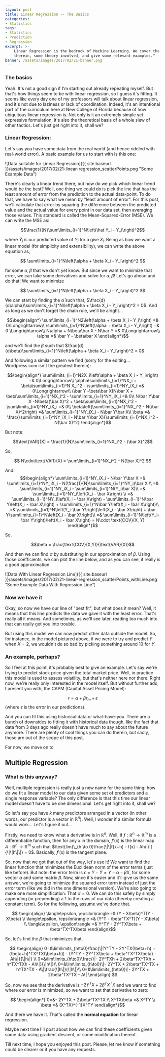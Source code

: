 ```yaml
---
layout: post
title: Linear Regression -- The Basics
categories:
- Statistics
tags:
- Statistics
- Prediction
- Regression
excerpt: >-
    Linear Regression is the bedrock of Machine Learning. We cover the basics
    therein, some theory involved, and give some relevant examples."
banner: /assets/images/2017/02/21-banner.png
---
```



### The basics

Yeah. It's not a good sign if I'm starting out already repeating myself. But
that's how things seem to be with linear regression, so I guess it's fitting.
It seems like every day one of my professors will talk about linear regression,
and it's not due to laziness or lack of coordination. Indeed, it's an
intentional part of the curriculum here at New College of Florida because of
how ubiquitous linear regression is. Not only is it an extremely simple yet
expressive formulation, it's also the theoretical basis of a whole slew of
other tactics. Let's just get right into it, shall we?

<!-- more -->

### Linear Regression:

Let's say you have some data from the real world (and hence riddled with
real-world error). A basic example for us to start with is this one:

![Data suitable for Linear Regression]({{ site.baseurl }}/assets/images/2017/02/21-linear-regression_scatterPoints.png "Some Example Data")

There's clearly a linear trend there, but how do we pick which linear trend would be the best? Well, one thing we could do is pick the line that has the least amount of error from the prediction to the actual data-point. To do that, we have to say what we mean by "least amount of error". For this post, we'll calculate that error by squaring the difference between the predicted value and the actual value for every point in our data set, then averaging those values. This standard is called the Mean-Squared-Error (MSE). We can write the MSE as:

$$\frac{1}{N}\sum\limits_{i=1}^N\left(\hat Y_i - Y_i\right)^2$$

where $\hat Y_i$ is our predicted value of $Y_i$ for a give $X_i$. Being as how we want a linear model (for simplicity and extensibility), we can write the above equation as,

$$ \sum\limits_{i=1}^N\left(\alpha + \beta X_i - Y_i\right)^2 $$

for some $\alpha, \beta$ that we don't yet know. But since we want to minimize that error, we can take some derivatives and solve for $\alpha, \beta$! Let's go ahead and do that! We want to minimize

$$ \sum\limits_{i=1}^N\left(\alpha + \beta X_i - Y_i\right)^2 $$

We can start by finding the $\hat\alpha$ such that, $\frac{d}{d\alpha}\sum\limits_{i=1}^N\left(\alpha + \beta X_i - Y_i\right)^2 = 0$. And as long as we don't forget the chain rule, we'll be alright...

$$\begin{align*}
\sum\limits_{i=1}^N2\left(\alpha + \beta X_i - Y_i\right) =& 0\Longrightarrow\\
\sum\limits_{i=1}^N\left(\alpha + \beta X_i - Y_i\right) =& 0 \Longrightarrow\\
N\alpha + N\beta\bar X - N\bar Y =& 0\Longrightarrow\\
\alpha =& \bar Y - \beta\bar X \end{align*}$$

and we'll find the $\beta$ such that $\frac{d}{d\beta}\sum\limits_{i=1}^N\left(\alpha + \beta X_i - Y_i\right)^2 = 0$

And following a similar pattern we find (sorry for the editing... Wordpress.com isn't the greatest therein):

$$\begin{align*}
\sum\limits_{i=1}^N2X_i\left(\alpha + \beta X_i - Y_i\right) =& 0\Longrightarrow\\
\alpha\sum\limits_{i=1}^NX_i + \beta\sum\limits_{i=1}^N X_i^2 - \sum\limits_{i=1}^NY_iX_i =& 0\Longrightarrow\\
(\bar Y -\beta\bar X)N\bar X + \beta\sum\limits_{i=1}^NX_i^2 - \sum\limits_{i=1}^NY_iX_i =& 0\\
N\bar Y\bar X -N\beta(\bar X)^2 + \beta\sum\limits_{i=1}^NX_i^2 - \sum\limits_{i=1}^NY_iX_i =& 0\\
\beta\left(\sum\limits_{i=1}^NX_i^2 - N(\bar X)^2\right) =& \sum\limits_{i=1}^NY_iX_i - N\bar Y\bar X\\
\beta =& \frac{\sum\limits_{i=1}^NY_iX_i - N\bar Y\bar X}{\sum\limits_{i=1}^NX_i^2 - N(\bar X)^2}
\end{align*}$$

But note:

$$\text{VAR}(X) = \frac{1}{N}\sum\limits_{i=1}^NX_i^2 - (\bar X)^2$$

So,

$$ N\cdot\text{VAR}(X) = \sum\limits_{i=1}^NX_i^2 - N(\bar X)^2 $$

And:
$$\begin{align*}
\sum\limits_{i=1}^NY_iX_i - N\bar Y\bar X =& \sum\limits_{i=1}^NY_iX_i - N(\frac{1}{N}\sum\limits_{i=1}^NY_i)\bar X \\
=& \sum\limits_{i=1}^NY_iX_i - \sum\limits_{i=1}^N(Y_i\bar X)\\
=& \sum\limits_{i=1}^NY_i\left(X_i - \bar X\right) \\
=& \sum\limits_{i=1}^NY_i\left(X_i - \bar X\right) - \sum\limits_{i=1}^N\bar Y\left(X_i - \bar X\right) + \sum\limits_{i=1}^N\bar Y\left(X_i - \bar X\right)\\
=& \sum\limits_{i=1}^N\left(Y_i-\bar Y\right)\left(X_i - \bar X\right) + \bar Y\sum\limits_{i=1}^N\left(X_i - \bar X\right)\\
=& \sum\limits_{i=1}^N\left(Y_i-\bar Y\right)\left(X_i - \bar X\right) = N\cdot \text{COV}(X, Y) \end{align*}$$

So,

$$\beta = \frac{\text{COV}(X,Y)}{\text{VAR}(X)}$$

And then we can find $\alpha$ by substituting in our approximation of $\beta$. Using those coefficients, we can plot the line below, and as you can see, it really is a good approximation.

![Data With Linear Regression Line]({{ site.baseurl }}/assets/images/2017/02/21-linear-regression_scatterPoints_withLine.png "Some Example Data With Regression Line")

### Now we have it

Okay, so now we have our line of "best fit", but what does it mean? Well, it
means that this line predicts the data we gave it with the least error. That's
really all it means. And sometimes, as we'll see later, reading too much into
that can really get you into trouble.

But using this model we can now predict other data outside the model.  So, for
instance, in the model pictured above, if we were to try and predict $Y$
when $X=2$, we wouldn't do so bad by picking something around 10 for $Y$.

### An example, perhaps?

So I feel at this point, it's probably best to give an example. Let's say we're
trying to predict stock price given the total market price. Well, in practice
this model is used to assess volatility, but that's neither here nor there.
Right now, we're really only interested in the model itself. But without
further ado, I present you with, the CAPM (Capital Asset Pricing Model):

$$ r = \alpha + \beta r_m + \epsilon $$ (where $\epsilon$ is the error in
our predictions).

And you can fit this using historical data or what-have-you. There are a bunch
of downsides to fitting it with historical data though, like the fact that data
from 3 days ago really doesn't have much to say about the future anymore. There
are plenty of cool things you can do therein, but sadly, those are out of the
scope of this post.

For now, we move on to

## Multiple Regression

### What is this anyway?

Well, multiple regression is really just a new name for the same thing: how do
we fit a linear model to our data given some set of predictors and a single
response variable? The only difference is that this time our linear model
doesn't have to be one dimensional. Let's get right into it, shall we?

So let's say you have $k$ many predictors arranged in a vector (in other
words, our predictor is a vector in $\mathbb{R}^n$). Well, I wonder if a
similar formula would work... Let's figure it out...

Firstly, we need to know what a derivative is in $\mathbb{R}^n$. Well, if
$f:\mathbb{R}^n\to\mathbb{R}^m$ is a differentiable function, then for
any $x$ in the domain,
$f'(x)$ is the linear map
$A: \mathbb{R}^n \to \mathbb{R}^m$ such that
$\text{lim}\_{h \to 0}\frac{\|\|f(x+h) - f(x) - Ah\|\|}{\|\|h\|\|} = 0$.
Basically, $f'(x)$ is the tangent plane.

So, now that we got that out of the way, let's use it! We want to find the
linear function that minimizes the Euclidean norm of the error terms (just like
before). But note: the error term is $\epsilon = Y - \hat Y = Y - \alpha
-\beta X$, for some vector $\alpha$ and some matrix $\beta$.
Now, since it's easier and it'll give us the same answer, we're going to
minimize the squared error term instead of just the error term (like we did in
the one dimensional version). We're also going to make one more simplification:
That $\alpha=0$. We can do this safely by simply appending (or
prepending) a 1 to the rows of our data (thereby creating a constant term). So
for the following, assume we've done that.

$$
\begin{align} \langle\epsilon, \epsilon\rangle =& (Y - X\beta)^T(Y - X\beta) \\
\langle\epsilon, \epsilon\rangle =& (Y^T - \beta^TX^T)(Y - X\beta) \\
\langle\epsilon, \epsilon\rangle =& Y^TY - 2Y^TX\beta + \beta^TX^TX\beta \end{align}$$

So, let's find the $\beta$ that minimizes that.

$$
\begin{align}
0=&\lim\limits_{h\to0}\frac{\|(Y^TY - 2Y^TX(\beta+h) + (\beta+h)^TX^TX(\beta+h)) - (Y^TY - 2Y^TX\beta + \beta^TX^TX\beta) - Ah\|}{\|h\|} \\
0=&\lim\limits_{h\to0}\frac{\|- 2Y^TXh + 2\beta^TX^TXh + h^TX^TXh - Ah\|}{\|h\|}\\
0=&\lim\limits_{h\to0}\|- 2Y^TX + 2\beta^TX^TX + h^TX^TX - A\|\frac{\|h\|}{\|h\|}\\
0=&\lim\limits_{h\to0}\|- 2Y^TX + 2\beta^TX^TX - A\|
\end{align}
$$

So, now we see that the derivative is $-2Y^TX + 2\beta^TX^TX$ and we want to find where our error is minimized, so we want to set that derivative to zero:

$$
\begin{align*}
0=&- 2Y^TX + 2\beta^TX^TX \\
X^TX\beta =& X^TY \\
\beta =& (X^TX)^{-1}X^TY
\end{align*}$$

And there we have it. That's called the <strong>normal equation</strong> for linear regression.

Maybe next time I'll post about how we can find these coefficients given some data using gradient descent, or some modification thereof.

Till next time, I hope you enjoyed this post. Please, let me know if something could be clearer or if you have any requests.
